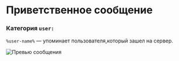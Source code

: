 #  Приветственное сообщение

### Категория `user:`
`%user-name%` — упоминает пользователя,который зашел на сервер.


![Превью сообщения]()

